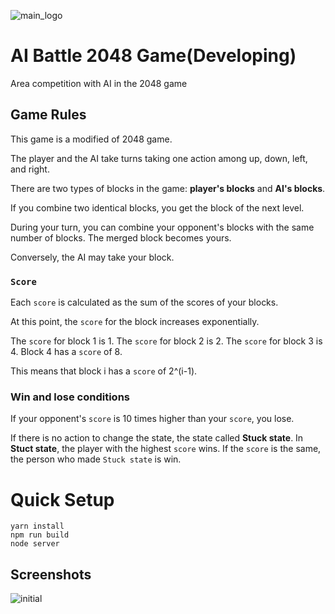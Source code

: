 ![main_logo](https://user-images.githubusercontent.com/17401630/130216085-ed20bedc-922c-40ec-945b-026f5fa4dbb0.png)

# AI Battle 2048 Game(Developing)

Area competition with AI in the 2048 game

## Game Rules
This game is a modified of 2048 game.

The player and the AI take turns taking one action among up, down, left, and right. 

There are two types of blocks in the game: **player's blocks** and **AI's blocks**.

If you combine two identical blocks, you get the block of the next level.

During your turn, you can combine your opponent's blocks with the same number of blocks. The merged block becomes yours.

Conversely, the AI may take your block.
### `Score`
Each `score` is calculated as the sum of the scores of your blocks.

At this point, the `score` for the block increases exponentially.

The `score` for block 1 is 1. The `score` for block 2 is 2. The `score` for block 3 is 4. Block 4 has a `score` of 8.

This means that block i has a `score` of 2^(i-1).

### Win and lose conditions
If your opponent's `score` is 10 times higher than your `score`, you lose.

If there is no action to change the state, the state called **Stuck state**.
In **Stuct state**, the player with the highest `score` wins. If the `score` is the same, the person who made `Stuck state` is win.

# Quick Setup
    yarn install
    npm run build
    node server

## Screenshots

![initial](https://user-images.githubusercontent.com/17401630/130215796-53351c29-332c-4f59-ab89-fa8ce8bfbc7e.png)
